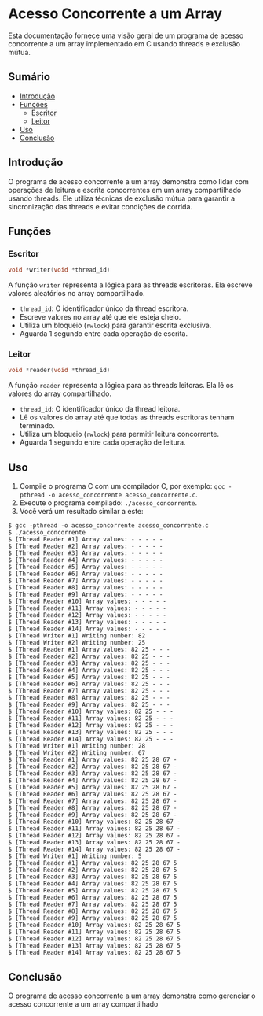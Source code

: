 # Acesso Concorrente a um Array

Esta documentação fornece uma visão geral de um programa de acesso concorrente a um array implementado em C usando threads e exclusão mútua.

## Sumário

- [Introdução](#introdução)
- [Funções](#funções)
  - [Escritor](#escritor)
  - [Leitor](#leitor)
- [Uso](#uso)
- [Conclusão](#conclusão)

## Introdução

O programa de acesso concorrente a um array demonstra como lidar com operações de leitura e escrita concorrentes em um array compartilhado usando threads. Ele utiliza técnicas de exclusão mútua para garantir a sincronização das threads e evitar condições de corrida.

## Funções

### Escritor

```c
void *writer(void *thread_id)
```

A função `writer` representa a lógica para as threads escritoras. Ela escreve valores aleatórios no array compartilhado.

- `thread_id`: O identificador único da thread escritora.
- Escreve valores no array até que ele esteja cheio.
- Utiliza um bloqueio (`rwlock`) para garantir escrita exclusiva.
- Aguarda 1 segundo entre cada operação de escrita.

### Leitor

```c
void *reader(void *thread_id)
```

A função `reader` representa a lógica para as threads leitoras. Ela lê os valores do array compartilhado.

- `thread_id`: O identificador único da thread leitora.
- Lê os valores do array até que todas as threads escritoras tenham terminado.
- Utiliza um bloqueio (`rwlock`) para permitir leitura concorrente.
- Aguarda 1 segundo entre cada operação de leitura.

## Uso

1. Compile o programa C com um compilador C, por exemplo: `gcc -pthread -o acesso_concorrente acesso_concorrente.c`.
2. Execute o programa compilado: `./acesso_concorrente`.
3. Você verá um resultado similar a este:

```log
$ gcc -pthread -o acesso_concorrente acesso_concorrente.c
$ ./acesso_concorrente
$ [Thread Reader #1] Array values: - - - - - 
$ [Thread Reader #2] Array values: - - - - - 
$ [Thread Reader #3] Array values: - - - - - 
$ [Thread Reader #4] Array values: - - - - - 
$ [Thread Reader #5] Array values: - - - - - 
$ [Thread Reader #6] Array values: - - - - - 
$ [Thread Reader #7] Array values: - - - - - 
$ [Thread Reader #8] Array values: - - - - - 
$ [Thread Reader #9] Array values: - - - - - 
$ [Thread Reader #10] Array values: - - - - - 
$ [Thread Reader #11] Array values: - - - - - 
$ [Thread Reader #12] Array values: - - - - - 
$ [Thread Reader #13] Array values: - - - - - 
$ [Thread Reader #14] Array values: - - - - - 
$ [Thread Writer #1] Writing number: 82
$ [Thread Writer #2] Writing number: 25
$ [Thread Reader #1] Array values: 82 25 - - - 
$ [Thread Reader #2] Array values: 82 25 - - - 
$ [Thread Reader #3] Array values: 82 25 - - - 
$ [Thread Reader #4] Array values: 82 25 - - - 
$ [Thread Reader #5] Array values: 82 25 - - - 
$ [Thread Reader #6] Array values: 82 25 - - - 
$ [Thread Reader #7] Array values: 82 25 - - - 
$ [Thread Reader #8] Array values: 82 25 - - - 
$ [Thread Reader #9] Array values: 82 25 - - - 
$ [Thread Reader #10] Array values: 82 25 - - - 
$ [Thread Reader #11] Array values: 82 25 - - - 
$ [Thread Reader #12] Array values: 82 25 - - - 
$ [Thread Reader #13] Array values: 82 25 - - - 
$ [Thread Reader #14] Array values: 82 25 - - - 
$ [Thread Writer #1] Writing number: 28
$ [Thread Writer #2] Writing number: 67
$ [Thread Reader #1] Array values: 82 25 28 67 - 
$ [Thread Reader #2] Array values: 82 25 28 67 - 
$ [Thread Reader #3] Array values: 82 25 28 67 -
$ [Thread Reader #4] Array values: 82 25 28 67 - 
$ [Thread Reader #5] Array values: 82 25 28 67 - 
$ [Thread Reader #6] Array values: 82 25 28 67 - 
$ [Thread Reader #7] Array values: 82 25 28 67 - 
$ [Thread Reader #8] Array values: 82 25 28 67 - 
$ [Thread Reader #9] Array values: 82 25 28 67 - 
$ [Thread Reader #10] Array values: 82 25 28 67 - 
$ [Thread Reader #11] Array values: 82 25 28 67 - 
$ [Thread Reader #12] Array values: 82 25 28 67 - 
$ [Thread Reader #13] Array values: 82 25 28 67 - 
$ [Thread Reader #14] Array values: 82 25 28 67 - 
$ [Thread Writer #1] Writing number: 5
$ [Thread Reader #1] Array values: 82 25 28 67 5 
$ [Thread Reader #2] Array values: 82 25 28 67 5 
$ [Thread Reader #3] Array values: 82 25 28 67 5 
$ [Thread Reader #4] Array values: 82 25 28 67 5 
$ [Thread Reader #5] Array values: 82 25 28 67 5 
$ [Thread Reader #6] Array values: 82 25 28 67 5 
$ [Thread Reader #7] Array values: 82 25 28 67 5 
$ [Thread Reader #8] Array values: 82 25 28 67 5 
$ [Thread Reader #9] Array values: 82 25 28 67 5 
$ [Thread Reader #10] Array values: 82 25 28 67 5 
$ [Thread Reader #11] Array values: 82 25 28 67 5 
$ [Thread Reader #12] Array values: 82 25 28 67 5 
$ [Thread Reader #13] Array values: 82 25 28 67 5 
$ [Thread Reader #14] Array values: 82 25 28 67 5 
```

## Conclusão

O programa de acesso concorrente a um array demonstra como gerenciar o acesso concorrente a um array compartilhado